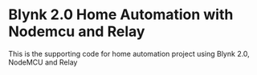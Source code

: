 # Blynk 2.0 Home Automation with Nodemcu and Relay
This is the supporting code for home automation project using Blynk 2.0, NodeMCU and Relay
